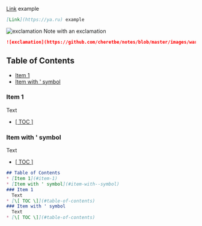 [Link](https://ya.ru) example
```markdown
[Link](https://ya.ru) example
```

![exclamation](https://github.com/cheretbe/notes/blob/master/images/warning_16.png) Note with an exclamation
```markdown
![exclamation](https://github.com/cheretbe/notes/blob/master/images/warning_16.png) Note with an exclamation
```

## Table of Contents
* [Item 1](#item-1)
* [Item with ' symbol](#item-with--symbol)
### Item 1
  Text
* [\[ TOC \]](#table-of-contents)
### Item with ' symbol
  Text
* [\[ TOC \]](#table-of-contents)
```markdown
## Table of Contents
* [Item 1](#item-1)
* [Item with ' symbol](#item-with--symbol)
### Item 1
  Text
* [\[ TOC \]](#table-of-contents)
### Item with ' symbol
  Text
* [\[ TOC \]](#table-of-contents)
```
